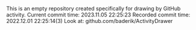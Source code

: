 This is an empty repository created specifically for drawing by GitHub activity.
Current commit time: 2023.11.05 22:25:23
Recorded commit time: 2022.12.01 22:25:14(3)
Look at: github.com/baderik/ActivityDrawer
